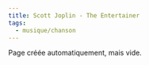 ```yaml
---
title: Scott Joplin - The Entertainer
tags:
  - musique/chanson
---
```


Page créée automatiquement, mais vide.
